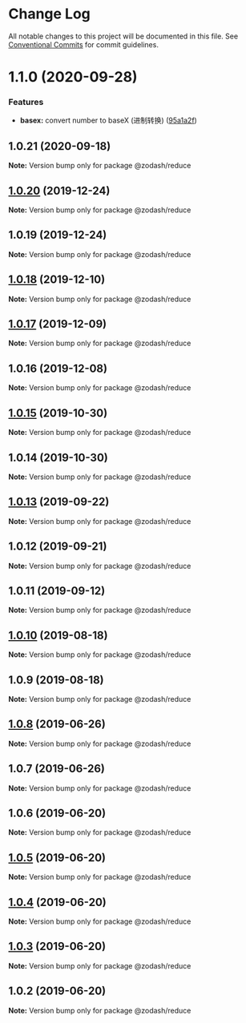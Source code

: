 # Change Log

All notable changes to this project will be documented in this file.
See [Conventional Commits](https://conventionalcommits.org) for commit guidelines.

# 1.1.0 (2020-09-28)


### Features

* **basex:** convert number to baseX (进制转换) ([95a1a2f](https://github.com/zcorky/zodash/commit/95a1a2f361d73de5caa3b8e297c1643e97e40983))





## 1.0.21 (2020-09-18)

**Note:** Version bump only for package @zodash/reduce





## [1.0.20](https://github.com/zcorky/zodash/compare/@zodash/reduce@1.0.19...@zodash/reduce@1.0.20) (2019-12-24)

**Note:** Version bump only for package @zodash/reduce





## 1.0.19 (2019-12-24)

**Note:** Version bump only for package @zodash/reduce





## [1.0.18](https://github.com/zcorky/zodash/compare/@zodash/reduce@1.0.17...@zodash/reduce@1.0.18) (2019-12-10)

**Note:** Version bump only for package @zodash/reduce





## [1.0.17](https://github.com/zcorky/zodash/compare/@zodash/reduce@1.0.16...@zodash/reduce@1.0.17) (2019-12-09)

**Note:** Version bump only for package @zodash/reduce





## 1.0.16 (2019-12-08)

**Note:** Version bump only for package @zodash/reduce





## [1.0.15](https://github.com/zcorky/zodash/compare/@zodash/reduce@1.0.14...@zodash/reduce@1.0.15) (2019-10-30)

**Note:** Version bump only for package @zodash/reduce





## 1.0.14 (2019-10-30)

**Note:** Version bump only for package @zodash/reduce





## [1.0.13](https://github.com/zcorky/zodash/compare/@zodash/reduce@1.0.12...@zodash/reduce@1.0.13) (2019-09-22)

**Note:** Version bump only for package @zodash/reduce





## 1.0.12 (2019-09-21)

**Note:** Version bump only for package @zodash/reduce





## 1.0.11 (2019-09-12)

**Note:** Version bump only for package @zodash/reduce





## [1.0.10](https://github.com/zcorky/zodash/compare/@zodash/reduce@1.0.9...@zodash/reduce@1.0.10) (2019-08-18)

**Note:** Version bump only for package @zodash/reduce





## 1.0.9 (2019-08-18)

**Note:** Version bump only for package @zodash/reduce





## [1.0.8](https://github.com/zcorky/zodash/compare/@zodash/reduce@1.0.7...@zodash/reduce@1.0.8) (2019-06-26)

**Note:** Version bump only for package @zodash/reduce





## 1.0.7 (2019-06-26)

**Note:** Version bump only for package @zodash/reduce





## 1.0.6 (2019-06-20)

**Note:** Version bump only for package @zodash/reduce





## [1.0.5](https://github.com/zcorky/zodash/compare/@zodash/reduce@1.0.4...@zodash/reduce@1.0.5) (2019-06-20)

**Note:** Version bump only for package @zodash/reduce





## [1.0.4](https://github.com/zcorky/zodash/compare/@zodash/reduce@1.0.3...@zodash/reduce@1.0.4) (2019-06-20)

**Note:** Version bump only for package @zodash/reduce





## [1.0.3](https://github.com/zcorky/zodash/compare/@zodash/reduce@1.0.2...@zodash/reduce@1.0.3) (2019-06-20)

**Note:** Version bump only for package @zodash/reduce





## 1.0.2 (2019-06-20)

**Note:** Version bump only for package @zodash/reduce
